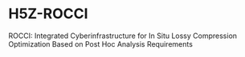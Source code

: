 # H5Z-ROCCI
ROCCI: Integrated Cyberinfrastructure for In Situ Lossy Compression Optimization Based on Post Hoc Analysis Requirements
